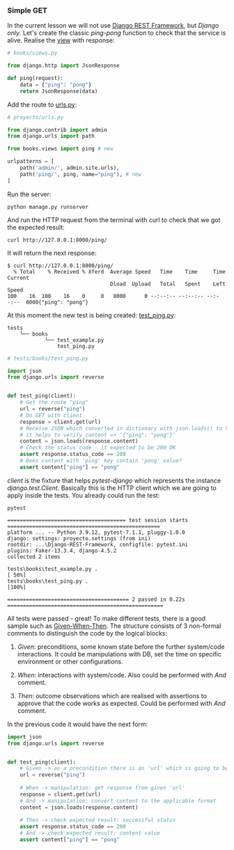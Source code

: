 ### Simple GET

In the current lesson we will not use [Django REST Framework](https://www.django-rest-framework.org/), but _Django only_.
Let's create the classic _ping-pong_ function to check that the service is alive.
Realise the [view](books/views.py) with response:

```python
# books/views.py

from django.http import JsonResponse

def ping(request):
    data = {"ping": "pong"}
    return JsonResponse(data)
```

Add the route to [urls.py](proyecto/urls.py):

```python
# proyecto/urls.py

from django.contrib import admin
from django.urls import path

from books.views import ping # new

urlpatterns = [
    path('admin/', admin.site.urls),
    path('ping/', ping, name="ping"), # new
]
```

Run the server:

```commandline
python manage.py runserver
```

And run the HTTP request from the terminal with curl to check that we got the expected result:

```commandline
curl http://127.0.0.1:8000/ping/
```

It will return the next response:

```commandline
$ curl http://127.0.0.1:8000/ping/
  % Total    % Received % Xferd  Average Speed   Time    Time     Time  Current
                                 Dload  Upload   Total   Spent    Left  Speed
100    16  100    16    0     0   8000      0 --:--:-- --:--:-- --:--:--  8000{"ping": "pong"}
```

At this moment the new test is being created: [test_ping.py](tests/books/test_ping.py):

```commandline
tests
    └── books
            └── test_example.py
                test_ping.py
```
```python
# tests/books/test_ping.py

import json
from django.urls import reverse


def test_ping(client):
    # Get the route "ping"
    url = reverse("ping")
    # Do GET with client
    response = client.get(url)
    # Receive JSON which converted in dictionary with json.loads() to handle it - 
    # it helps to verify content => '{"ping": "pong"}'
    content = json.loads(response.content)
    # Check the status code - it expected to be 200 OK
    assert response.status_code == 200
    # Does content with 'ping' key contain 'pong' value?
    assert content["ping"] == "pong"
```

_client_ is the fixture that helps _pytest-django_ which represents the instance _django.test.Client_.
Basically this is the HTTP client which we are going to apply inside the tests.
You already could run the test:

```commandline
pytest
```

```commandline
====================================== test session starts =================================================
platform ... -- Python 3.9.12, pytest-7.1.1, pluggy-1.0.0
django: settings: proyecto.settings (from ini)
rootdir: ...\Django-REST-Framework, configfile: pytest.ini
plugins: Faker-13.3.4, django-4.5.2
collected 2 items                                                                                                                                                 

tests\books\test_example.py .                                                                          [ 50%]
tests\books\test_ping.py .                                                                             [100%]

======================================= 2 passed in 0.22s ==================================================

```

All tests were passed - great!
To make different tests, there is a good sample such as [Given-When-Then](https://docs.behat.org/en/v2.5/guides/1.gherkin.html).
The structure consists of 3 non-formal comments to distinguish the code by the logical blocks:

1. _Given_: preconditions, some known state before the further system/code interactions. 
   It could be manipulations with DB, set the time on specific environment or other configurations.
   
2. _When_: interactions with system/code. Also could be performed with _And_ comment.
   
3. _Then_: outcome observations which are realised with assertions to approve that the code works as expected.
   Could be performed with _And_ comment.
   
In the previous code it would have the next form:

```python
import json
from django.urls import reverse


def test_ping(client):
    # Given -> as a precondition there is an 'url' which is going to be invoked in the next steps
    url = reverse("ping")
    
    # When -> manipulation: get response from given 'url'
    response = client.get(url)
    # And -> manipulation: convert content to the applicable format
    content = json.loads(response.content)
    
    # Then -> check expected result: successful status
    assert response.status_code == 200
    # And -> check expected result: content value
    assert content["ping"] == "pong"

```
